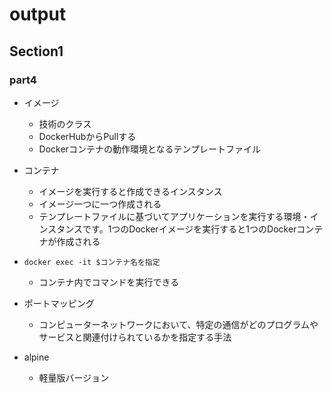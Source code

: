 # output

## Section1

### part4

- イメージ
  - 技術のクラス
  - DockerHubからPullする
  - Dockerコンテナの動作環境となるテンプレートファイル

- コンテナ
  - イメージを実行すると作成できるインスタンス
  - イメージ一つに一つ作成される
  - テンプレートファイルに基づいてアプリケーションを実行する環境・インスタンスです。1つのDockerイメージを実行すると1つのDockerコンテナが作成される

- `docker exec -it $コンテナ名を指定`
  - コンテナ内でコマンドを実行できる

- ポートマッピング
  - コンピューターネットワークにおいて、特定の通信がどのプログラムやサービスと関連付けられているかを指定する手法

- alpine 
  - 軽量版バージョン


